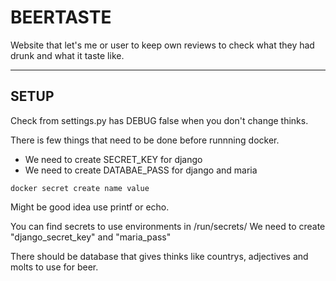 # BEERTASTE
Website that let's me or user to keep own reviews to check what they had drunk and what it taste like.

---

## SETUP
Check from settings.py has DEBUG false when you don't change thinks.

There is few things that need to be done before runnning docker.
-	We need to create SECRET_KEY for django
-	We need to create DATABAE_PASS for django and maria

```
docker secret create name value
```

Might be good idea use printf or echo.

You can find secrets to use environments in /run/secrets/
We need to create "django_secret_key" and "maria_pass"

There should be database that gives thinks like countrys, adjectives and molts to use for beer.

